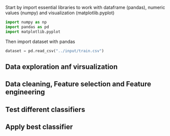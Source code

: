 Start by import essential libraries to work with dataframe (pandas), numeric values (numpy) and visualization (matplotlib.pyplot)

```python
import numpy as np
import pandas as pd
import matplotlib.pyplot
```

Then import dataset with pandas

```python
dataset = pd.read_csv("../input/train.csv")
```

## Data exploration anf virsualization

## Data cleaning, Feature selection and Feature engineering

## Test different classifiers

## Apply best classifier